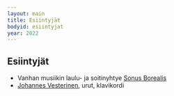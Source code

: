 ```yaml
---
layout: main
title: Esiintyjät
bodyid: esiintyjat
year: 2022
---
```

## Esiintyjät

- Vanhan musiikin laulu- ja soitinyhtye [Sonus Borealis](sonus-borealis/)
- [Johannes Vesterinen](vesteriset/), urut, klavikordi
